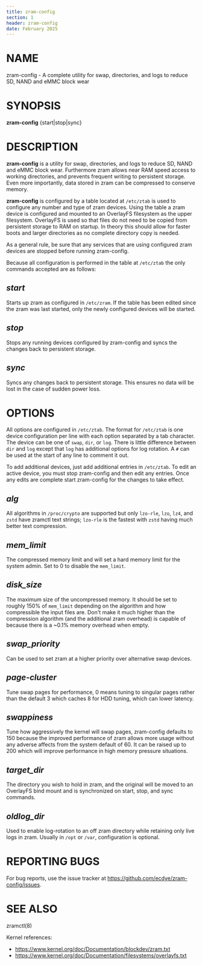 ```yaml
---
title: zram-config
section: 1
header: zram-config
date: February 2025
---
```


# NAME

zram-config - A complete utility for swap, directories, and logs to reduce SD, NAND and eMMC block wear

# SYNOPSIS

**zram-config** {start|stop|sync}

# DESCRIPTION

**zram-config** is a utility for swap, directories, and logs to reduce SD, NAND and eMMC block wear. Furthermore zram
allows near RAM speed access to working directories, and prevents frequent writing to persistent storage. Even more
importantly, data stored in zram can be compressed to conserve memory.

**zram-config** is configured by a table located at `/etc/ztab` is used to configure any number and type of zram
devices. Using the table a zram device is configured and mounted to an OverlayFS filesystem as the upper filesystem.
OverlayFS is used so that files do not need to be copied from persistent storage to RAM on startup. In theory this
should allow for faster boots and larger directories as no complete directory copy is needed.

As a general rule, be sure that any services that are using configured zram devices are stopped before running
zram-config.

Because all configuration is performed in the table at `/etc/ztab` the only commands accepted are as follows:

## *start*

Starts up zram as configured in `/etc/zram`. If the table has been edited since the zram was last started, only the
newly configured devices will be started.

## *stop*

Stops any running devices configured by zram-config and syncs the changes back to persistent storage.

## *sync*

Syncs any changes back to persistent storage. This ensures no data will be lost in the case of sudden power loss.

# OPTIONS

All options are configured in `/etc/ztab`. The format for `/etc/ztab` is one device configuration per line with each
option separated by a tab character. The device can be one of `swap`, `dir`, or `log`. There is little difference
between `dir` and `log` except that `log` has additional options for log rotation. A `#` can be used at the start of any
line to comment it out.

To add additional devices, just add additional entries in `/etc/ztab`. To edit an active device, you must stop
zram-config and then edit any entries. Once any edits are complete start zram-config for the changes to take effect.

## *alg*

All algorithms in `/proc/crypto` are supported but only `lzo-rle`, `lzo`, `lz4`, and `zstd` have zramctl text strings;
`lzo-rle` is the fastest with `zstd` having much better text compression.

## *mem_limit*

The compressed memory limit and will set a hard memory limit for the system admin. Set to 0 to disable the `mem_limit`.

## *disk_size*

The maximum size of the uncompressed memory. It should be set to roughly 150% of `mem_limit` depending on the algorithm
and how compressible the input files are. Don't make it much higher than the compression algorithm (and the additional
zram overhead) is capable of because there is a ~0.1% memory overhead when empty.

## *swap_priority*

Can be used to set zram at a higher priority over alternative swap devices.

## *page-cluster*

Tune swap pages for performance, 0 means tuning to singular pages rather than the default 3 which caches 8 for HDD
tuning, which can lower latency.

## *swappiness*

Tune how aggressively the kernel will swap pages, zram-config defaults to 150 because the improved performance of zram
allows more usage without any adverse affects from the system default of 60. It can be raised up to 200 which will
improve performance in high memory pressure situations.

## *target_dir*

The directory you wish to hold in zram, and the original will be moved to an OverlayFS bind mount and is synchronized on
start, stop, and sync commands.

## *oldlog_dir*

Used to enable log-rotation to an off zram directory while retaining only live logs in zram. Usually in `/opt` or
`/var`, configuration is optional.

# REPORTING BUGS

For bug reports, use the issue tracker at <https://github.com/ecdye/zram-config/issues>.

# SEE ALSO

zramctl(8)

Kernel references:

- <https://www.kernel.org/doc/Documentation/blockdev/zram.txt>
- <https://www.kernel.org/doc/Documentation/filesystems/overlayfs.txt>
